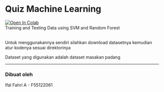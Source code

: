 # Quiz Machine Learning
<a target="_blank" href="https://colab.research.google.com/github/IfalEXZ/svm-dan-random-forest-ml/blob/main/Tugas_ML_SVM_and_Random_Forest.ipynb">
  <img src="https://colab.research.google.com/assets/colab-badge.svg" alt="Open In Colab"/>
</a><br>
Training and Testing Data using SVM and Random Forest <br><br>



Untuk menggunakannya sendiri silahkan download datasetnya kemudian atur kodenya sesuai direktorinya

Dataset yang digunakan adalah dataset masakan padang

---
### Dibuat oleh
Ifal Fahri A - F55122061
